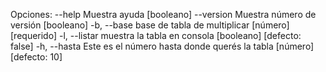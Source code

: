 Opciones:
      --help     Muestra ayuda                                        [booleano]
      --version  Muestra número de versión                            [booleano]
  -b, --base     base de tabla de multiplicar               [número] [requerido]
  -l, --listar   muestra la tabla en consola         [booleano] [defecto: false]
  -h, --hasta    Este es el número hasta donde querés la tabla
                                                          [número] [defecto: 10]

